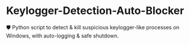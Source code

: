 # Keylogger-Detection-Auto-Blocker
🛡️ Python script to detect &amp; kill suspicious keylogger-like processes on Windows, with auto-logging &amp; safe shutdown.
